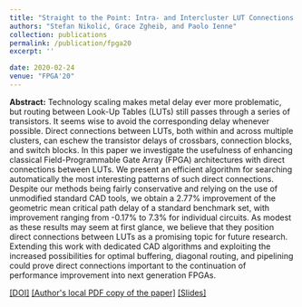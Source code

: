 ```yaml
---
title: "Straight to the Point: Intra- and Intercluster LUT Connections to Mitigate the Delay of Programmable Routing"
authors: "Stefan Nikolić, Grace Zgheib, and Paolo Ienne"
collection: publications
permalink: /publication/fpga20
excerpt: ''

date: 2020-02-24
venue: "FPGA'20"
---
```


**Abstract:**  Technology scaling makes metal delay ever more problematic, but routing between Look-Up Tables (LUTs) still passes through a series of transistors. It seems wise to avoid the corresponding delay whenever possible. Direct connections between LUTs, both within and across multiple clusters, can eschew the transistor delays of crossbars, connection blocks, and switch blocks. In this paper we investigate the usefulness of enhancing classical Field-Programmable Gate Array (FPGA) architectures with direct connections between LUTs. We present an efficient algorithm for searching automatically the most interesting patterns of such direct connections. Despite our methods being fairly conservative and relying on the use of unmodified standard CAD tools, we obtain a 2.77% improvement of the geometric mean critical path delay of a standard benchmark set, with improvement ranging from -0.17% to 7.3% for individual circuits. As modest as these results may seem at first glance, we believe that they position direct connections between LUTs as a promising topic for future research. Extending this work with dedicated CAD algorithms and exploiting the increased possibilities for optimal buffering, diagonal routing, and pipelining could prove direct connections important to the continuation of performance improvement into next generation FPGAs.

[[DOI]](https://doi.org/10.1145/3373087.3375315)
[[Author's local PDF copy of the paper]](http://stefannikolicns.github.io/files/Nikolic_et_al___Straight_to_the_Point_Intra_and_Intercluster_LUT_Connections_to_Mitigate_the_Delay_of_Programmable_Routing___2020.pdf)
[[Slides]](http://stefannikolicns.github.io/files/fpga20_slides.pdf)
